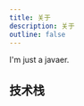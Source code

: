 ```yaml
---
title: 关于
description: 关于
outline: false
---
```


I'm just a javaer.

## 技术栈

<ShieldsLogo label="Java" color="73A1FB" svg="java" link="https://dev.java/" />
<ShieldsLogo label="Groovy" color="619cbc" logo="apachegroovy" link="https://groovy.apache.org/" />
<ShieldsLogo label="Golang" color="00acd7" svg="golang" link="https://go.dev/" />
<ShieldsLogo label="SQL" color="00bcf2" svg="sql" link="https://en.wikipedia.org/wiki/SQL" />
<ShieldsLogo label="Shell" color="cc2229" logo="shell" link="https://en.wikipedia.org/wiki/Shell_script" />
<ShieldsLogo label="JavaScript" color="99DD00" logo="javascript" link="https://en.wikipedia.org/wiki/JavaScript" />
<ShieldsLogo label="Node.js" color="5FA04E" logo="nodedotjs" link="https://nodejs.org/en" />
<ShieldsLogo label="CSS" color="264de4" logo="css3" link="https://en.wikipedia.org/wiki/CSS" />
<ShieldsLogo label="Markdown" color="A9A9A9" logo="markdown" link="https://www.markdownguide.org/" />
<p/>

<ShieldsLogo label="MySQL" color="4479A1" svg="mysql" link="https://www.mysql.com/" />
<ShieldsLogo label="MariaDB" color="003545" logo="mariadb" link="https://mariadb.org/" />
<ShieldsLogo label="Oracle" color="F80000" logo="Oracle" link="https://www.oracle.com/database/" />
<ShieldsLogo label="PostgreSQL" color="4169E1" logo="PostgreSQL" link="https://www.postgresql.org/" />
<ShieldsLogo label="Microsoft SQL Server" color="CC2927" logo="Microsoft-SQL-Server" link="https://www.microsoft.com/en-us/sql-server/sql-server-downloads" />
<ShieldsLogo label="达梦" color="002878" logo="dm" link="https://intl.dameng.com/DM8.html" />
<ShieldsLogo label="SQLite" color="003B57" logo="sqlite" link="https://www.sqlite.org/" />
<ShieldsLogo label="Redis" color="DC382D" logo="Redis" link="https://redis.io/" />
<ShieldsLogo label="Elastic Search" color="005571" logo="elasticsearch" link="https://www.elastic.co/cn/" />
<p/>

<ShieldsLogo label="Git" color="FF6A00" logo="git" link="https://git-scm.com/" />
<ShieldsLogo label="SVN" color="809CC9" logo="subversion" link="https://subversion.apache.org/" />
<ShieldsLogo label="Maven" color="C71A36" logo="apachemaven" link="https://maven.apache.org/" />
<ShieldsLogo label="Gradle" color="02303A" logo="gradle" link="https://gradle.org/" />
<ShieldsLogo label="NPM" color="CB3837" logo="npm" link="https://www.npmjs.com/" />
<ShieldsLogo label="Tomcat" color="d1a41a" logo="apachetomcat" link="https://tomcat.apache.org/" />
<ShieldsLogo label="Undertow" color="4B73A2" svg="undertow" link="https://undertow.io/" />
<ShieldsLogo label="Nginx" color="009639" logo="nginx" link="https://nginx.org/en/" />
<ShieldsLogo label="Docker" color="2496ED" logo="docker" link="https://www.docker.com/" />
<ShieldsLogo label="Jenkins" color="D24939" logo="jenkins" link="https://www.jenkins.io/" />
<p/>

<ShieldsLogo label="CentOS" color="262577" logo="centos" link="https://www.centos.org/" />
<ShieldsLogo label="Ubuntu" color="E95420" logo="ubuntu" link="https://ubuntu.com/" />
<ShieldsLogo label="Windows" color="0078D4" logo="windows" link="https://www.microsoft.com/en-us/windows?r=1" />
<ShieldsLogo label="阿里云" color="6DB33F" logo="alibabacloud" link="https://www.aliyun.com/" />
<ShieldsLogo label="华为云" color="FF0000" logo="huawei" link="https://www.huaweicloud.com/" />
<ShieldsLogo label="腾讯云" color="006EFF" svg="tencent-cloud" link="https://cloud.tencent.com/" />
<p/>

[//]: # (https://simpleicons.org)
[//]: # (https://img.shields.io)
[//]: # (https://blog.charles7c.top/about/me)
